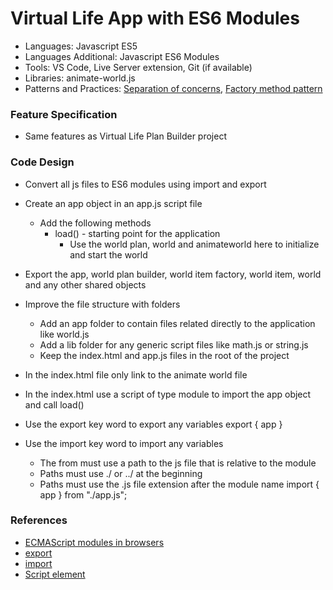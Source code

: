 
# Virtual Life App with ES6 Modules

* Languages: Javascript ES5
* Languages Additional: Javascript ES6 Modules
* Tools: VS Code, Live Server extension, Git (if available)
* Libraries: animate-world.js
* Patterns and Practices: [Separation of concerns](https://redrockcode.com/wikipedia/separation_of_concerns.html), [Factory method pattern](https://redrockcode.com/wikipedia/factory_method_pattern.html)

### Feature Specification

* Same features as Virtual Life Plan Builder project

### Code Design

* Convert all js files to ES6 modules using import and export
* Create an app object in an app.js script file
	* Add the following methods
		* load() - starting point for the application
			* Use the world plan, world and animateworld here to initialize and start the world
* Export the app, world plan builder, world item factory, world item, world and any other shared objects
* Improve the file structure with folders
	* Add an app folder to contain files related directly to the application like world.js
	* Add a lib folder for any generic script files like math.js or string.js
	* Keep the index.html and app.js files in the root of the project
* In the index.html file only link to the animate world file
* In the index.html use a script of type module to import the app object and call load()
		<body>
			<script src="https://redrockcode.com/educationMaterials/workbenchProjects/phase-i/virtual-life-01-app/animate-world.js"></script>
			<script type="module">

				import { app } from "./app.js";

				app.load();

			</script>
		</body>

### Notes

* How to use ES6 Modules for the browser
	* Set scripts in the html to type module
			<script type="module"></script>

	* Use the export key word to export any variables
			export { app }

	* Use the import key word to import any variables
		* The from must use a path to the js file that is relative to the module
		* Paths must use ./ or ../ at the beginning
		* Paths must use the .js file extension after the module name
				import { app } from "./app.js";

### References

* [ECMAScript modules in browsers](https://redrockcode.com/educationMaterials/booksMaterials/languages/JavaScript-ES6/ES6-modules/ECMAScript%20modules%20in%20browsers%20-%20JakeArchibald.com.html)
* [export](https://redrockcode.com/docs/javascript/developer.mozilla.org/en-US/docs/Web/JavaScript/Reference/statements/export.html)
* [import](https://redrockcode.com/docs/javascript/developer.mozilla.org/en-US/docs/Web/JavaScript/Reference/statements/import.html)
* [Script element](https://redrockcode.com/docs/html/developer.mozilla.org/en-US/docs/Web/HTML/Element/script.html#attr-type)